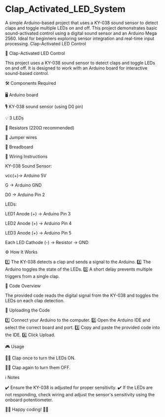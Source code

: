 # Clap_Activated_LED_System
A simple Arduino-based project that uses a KY-038 sound sensor to detect claps and toggle multiple LEDs on and off. This project demonstrates basic sound-activated control using a digital sound sensor and an Arduino Mega 2560. Ideal for beginners exploring sensor integration and real-time input processing.
Clap-Activated LED Control

🎤 Clap-Activated LED Control

This project uses a KY-038 sound sensor to detect claps and toggle LEDs on and off. It is designed to work with an Arduino board for interactive sound-based control.

🛠 Components Required

🖥 Arduino board

🎙 KY-038 sound sensor (using D0 pin)

💡 3 LEDs

🔌 Resistors (220Ω recommended)

🔗 Jumper wires

🔲 Breadboard

🔌 Wiring Instructions

KY-038 Sound Sensor:

vcc(+)→ Arduino 5V

G → Arduino GND

D0 → Arduino Pin 2

LEDs:

LED1 Anode (+) → Arduino Pin 3

LED2 Anode (+) → Arduino Pin 4

LED3 Anode (+) → Arduino Pin 5

Each LED Cathode (-) → Resistor → GND

⚙️ How It Works

1️⃣ The KY-038 detects a clap and sends a signal to the Arduino.
2️⃣ The Arduino toggles the state of the LEDs.
3️⃣ A short delay prevents multiple triggers from a single clap.

📝 Code Overview

The provided code reads the digital signal from the KY-038 and toggles the LEDs on each clap detection.

🚀 Uploading the Code

1️⃣ Connect your Arduino to the computer.
2️⃣ Open the Arduino IDE and select the correct board and port.
3️⃣ Copy and paste the provided code into the IDE.
4️⃣ Click Upload.

🎮 Usage

👏🏿 Clap once to turn the LEDs ON.

👏🏿 Clap again to turn them OFF.

ℹ️ Notes

✔️ Ensure the KY-038 is adjusted for proper sensitivity.
✔️ If the LEDs are not responding, check wiring and adjust the sensor's sensitivity using the onboard potentiometer.

🕺🏿 Happy coding! 🕺🏿


